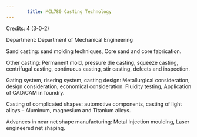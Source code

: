 ```yaml
---
        title: MCL780 Casting Technology
---
```

Credits: 4 (3-0-2)

Department: Department of Mechanical Engineering

Sand casting: sand molding techniques, Core sand and core fabrication.

Other casting: Permanent mold, pressure die casting, squeeze casting, centrifugal casting, continuous casting, stir casting, defects and inspection.

Gating system, risering system, casting design: Metallurgical consideration, design consideration, economical consideration. Fluidity testing, Application of CAD\CAM in foundry.

Casting of complicated shapes: automotive components, casting of light alloys – Aluminum, magnesium and Titanium alloys.

Advances in near net shape manufacturing: Metal Injection moulding, Laser engineered net shaping.
